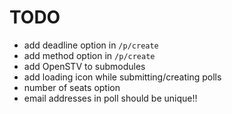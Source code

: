 # TODO

- add deadline option in `/p/create`
- add method option in `/p/create`
- add OpenSTV to submodules
- add loading icon while submitting/creating polls
- number of seats option
- email addresses in poll should be unique!!
